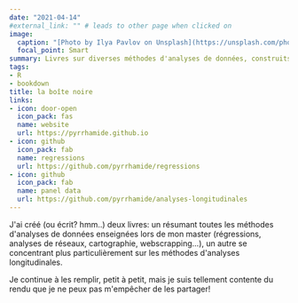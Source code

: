 ```yaml
---
date: "2021-04-14"
#external_link: "" # leads to other page when clicked on
image:
  caption: "[Photo by Ilya Pavlov on Unsplash](https://unsplash.com/photos/OqtafYT5kTw)"
  focal_point: Smart
summary: Livres sur diverses méthodes d'analyses de données, construits avec bookdown.
tags:
- R
- bookdown
title: la boîte noire
links:
- icon: door-open
  icon_pack: fas
  name: website
  url: https://pyrrhamide.github.io
- icon: github
  icon_pack: fab
  name: regressions
  url: https://github.com/pyrrhamide/regressions
- icon: github
  icon_pack: fab
  name: panel data
  url: https://github.com/pyrrhamide/analyses-longitudinales 
---
```


J'ai créé (ou écrit? hmm..) deux livres: un résumant toutes les méthodes d'analyses de données enseignées lors de mon master (régressions, analyses de réseaux, cartographie, webscrapping...), un autre se concentrant plus particulièrement sur les méthodes d'analyses longitudinales.

Je continue à les remplir, petit à petit, mais je suis tellement contente du rendu que je ne peux pas m'empêcher de les partager!